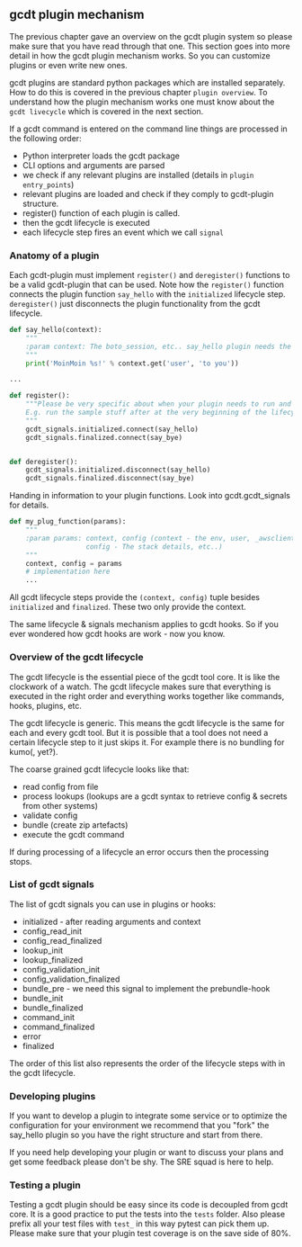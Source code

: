## gcdt plugin mechanism

The previous chapter gave an overview on the gcdt plugin system so please make sure that you have read through that one. This section goes into more detail in how the gcdt plugin mechanism works. So you can customize plugins or even write new ones.

gcdt plugins are standard python packages which are installed separately. How to do this is covered in the previous chapter `plugin overview`. To understand how the plugin mechanism works one must know about the `gcdt livecycle` which is covered in the next section.

If a gcdt command is entered on the command line things are processed in the following order:

* Python interpreter loads the gcdt package
* CLI options and arguments are parsed
* we check if any relevant plugins are installed (details in `plugin entry_points`)
* relevant plugins are loaded and check if they comply to gcdt-plugin structure.
* register() function of each plugin is called.
* then the gcdt lifecycle is executed
* each lifecycle step fires an event which we call `signal`


### Anatomy of a plugin

Each gcdt-plugin must implement `register()` and `deregister()` functions to be a valid gcdt-plugin that can be used. Note how the `register()` function connects the plugin function `say_hello` with the `initialized` lifecycle step. `deregister()` just disconnects the plugin functionality from the gcdt lifecycle.

``` python
def say_hello(context):
    """
    :param context: The boto_session, etc.. say_hello plugin needs the 'user'
    """
    print('MoinMoin %s!' % context.get('user', 'to you'))

...

def register():
    """Please be very specific about when your plugin needs to run and why.
    E.g. run the sample stuff after at the very beginning of the lifecycle
    """
    gcdt_signals.initialized.connect(say_hello)
    gcdt_signals.finalized.connect(say_bye)


def deregister():
    gcdt_signals.initialized.disconnect(say_hello)
    gcdt_signals.finalized.disconnect(say_bye)
```

Handing in information to your plugin functions. Look into gcdt.gcdt_signals for details.

``` python
def my_plug_function(params):
    """
    :param params: context, config (context - the env, user, _awsclient, etc..
                   config - The stack details, etc..)
    """
    context, config = params
    # implementation here
    ...
```

All gcdt lifecycle steps provide the `(context, config)` tuple besides `initialized` and `finalized`. These two only provide the context.

The same lifecycle & signals mechanism applies to gcdt hooks. So if you ever wondered how gcdt hooks are work - now you know.


### Overview of the gcdt lifecycle

The gcdt lifecycle is the essential piece of the gcdt tool core. It is like the clockwork of a watch. The gcdt lifecycle makes sure that everything is executed in the right order and everything works together like commands, hooks, plugins, etc. 

The gcdt lifecycle is generic. This means the gcdt lifecycle is the same for each and every gcdt tool. But it is possible that a tool does not need a certain lifecycle step to it just skips it. For example there is no bundling for kumo(, yet?).

The coarse grained gcdt lifecycle looks like that:

* read config from file
* process lookups (lookups are a gcdt syntax to retrieve config & secrets from other systems)
* validate config
* bundle (create zip artefacts)
* execute the gcdt command

If during processing of a lifecycle an error occurs then the processing stops.


### List of gcdt signals

The list of gcdt signals you can use in plugins or hooks:

* initialized - after reading arguments and context
* config_read_init
* config_read_finalized
* lookup_init
* lookup_finalized
* config_validation_init
* config_validation_finalized
* bundle_pre - we need this signal to implement the prebundle-hook
* bundle_init
* bundle_finalized
* command_init
* command_finalized
* error
* finalized

The order of this list also represents the order of the lifecycle steps with in the gcdt lifecycle.


### Developing plugins

If you want to develop a plugin to integrate some service or to optimize the configuration for your environment we recommend that you "fork" the say_hello plugin so you have the right structure and start from there.

If you need help developing your plugin or want to discuss your plans and get some feedback please don't be shy. The SRE squad is here to help.


### Testing a plugin

Testing a gcdt plugin should be easy since its code is decoupled from gcdt core. It is a good practice to put the tests into the `tests` folder. Also please prefix all your test files with `test_` in this way pytest can pick them up.
Please make sure that your plugin test coverage is on the save side of 80%.
